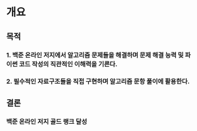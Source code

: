 # 개요

## 목적

### 1. 백준 온라인 저지에서 알고리즘 문제들을 해결하며 문제 해결 능력 및 파이썬 코드 작성의 직관적인 이해력을 기른다.

### 2. 필수적인 자료구조들을 직접 구현하며 알고리즘 문항 풀이에 활용한다.

## 결론

### 백준 온라인 저지 골드 랭크 달성
